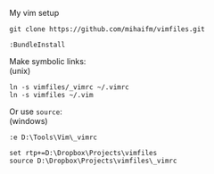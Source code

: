 My vim setup

    git clone https://github.com/mihaifm/vimfiles.git

    :BundleInstall
    
Make symbolic links:    
(unix)

    ln -s vimfiles/_vimrc ~/.vimrc
    ln -s vimfiles ~/.vim
    

Or use `source`:    
(windows)

    :e D:\Tools\Vim\_vimrc

    set rtp+=D:\Dropbox\Projects\vimfiles
    source D:\Dropbox\Projects\vimfiles\_vimrc

